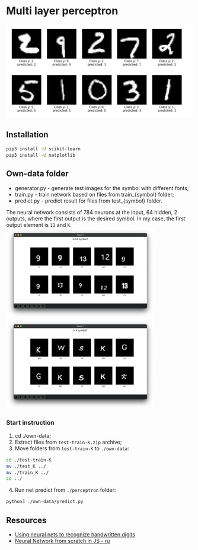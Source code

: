 # Multi layer perceptron

![Result](./media/network-result.png)

## Installation
```bash
pip3 install -U scikit-learn
pip3 install -U matplotlib
```

## Own-data folder
- generator.py - generate test images for the symbol with different fonts;
- train.py - train network based on files from train_{symbol} folder;
- predict.py - predict result for files from test_{symbol} folder.

The neural network consists of 784 neurons at the input, 64 hidden, 2 outputs, where the first output is the desired symbol. In my case, the first output element is `12` and `K`.
<img width="400" src="./media/network-result-12.png"> <img width="400" src="./media/network-result-k.png">

### Start instruction 
1. cd ./own-data;
2. Extract files from `test-train-K.zip` archive;
3. Move folders from `test-train-K` to `./own-data`:
```bash
cd ./test-train-K
mv ./test_K ../
mv ./train_K ../
cd ../
```
4. Run net predict from `./perceptron` folder:
```bash
python3 ./own-data/predict.py
```

## Resources

- [Using neural nets to recognize handwritten digits](http://neuralnetworksanddeeplearning.com/chap1.html)
- [Neural Network from scratch in JS - ru](https://runkit.com/jabher/neural-network-from-scratch-in-js---ru)


